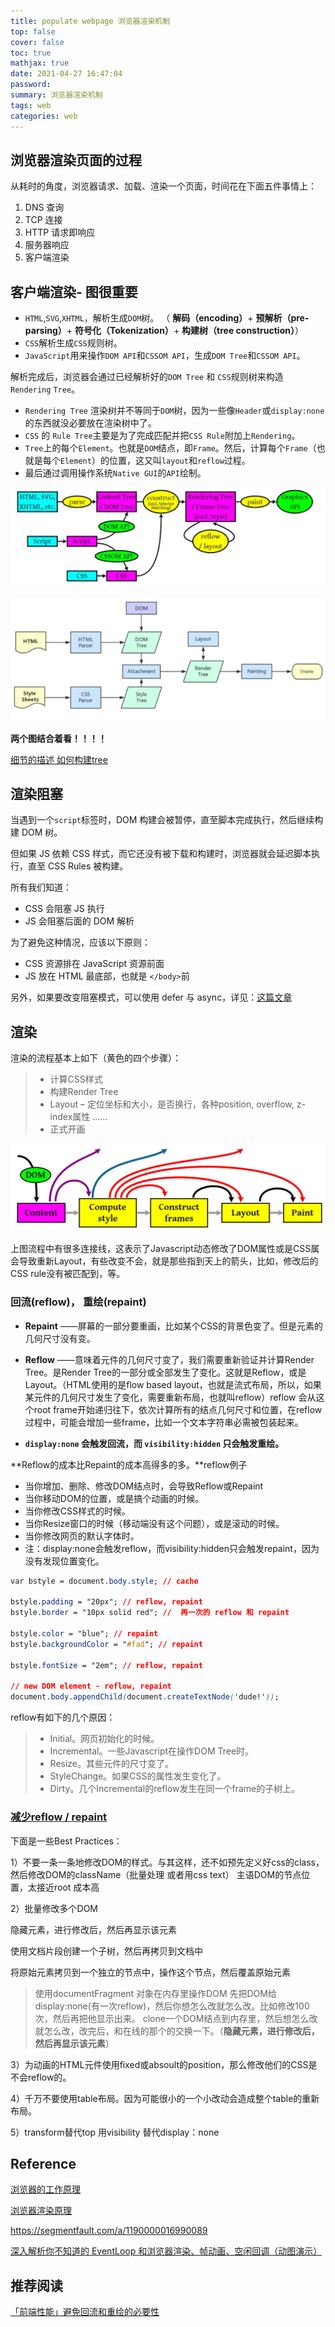 ```yaml
---
title: populate webpage 浏览器渲染机制
top: false
cover: false
toc: true
mathjax: true
date: 2021-04-27 16:47:04
password:
summary: 浏览器渲染机制
tags: web
categories: web
---
```


## 浏览器渲染页面的过程

从耗时的角度，浏览器请求、加载、渲染一个页面，时间花在下面五件事情上：

1. DNS 查询
2. TCP 连接
3. HTTP 请求即响应
4. 服务器响应
5. 客户端渲染

## 客户端渲染- 图很重要

- `HTML`,`SVG`,`XHTML`，解析生成`DOM`树。 （ **解码（encoding）**+ **预解析（pre-parsing）**+ **符号化（Tokenization）**+ **构建树（tree construction）**）
- `CSS`解析生成`CSS`规则树。
- `JavaScript`用来操作`DOM API`和`CSSOM API`，生成`DOM Tree`和`CSSOM API`。

解析完成后，浏览器会通过已经解析好的`DOM Tree` 和 `CSS`规则树来构造 `Rendering` `Tree`。

- `Rendering Tree` 渲染树并不等同于`DOM`树，因为一些像`Header`或`display:none`的东西就没必要放在渲染树中了。
- `CSS` 的 `Rule Tree`主要是为了完成匹配并把`CSS Rule`附加上`Rendering`。
- `Tree`上的每个`Element`。也就是`DOM`结点，即`Frame`。然后，计算每个`Frame`（也就是每个`Element`）的位置，这又叫`layout`和`reflow`过程。
- 最后通过调用操作系统`Native GUI`的`API`绘制。

![](populate-webpage/image-20210427165022542.png)

![](populate-webpage/image-20210427171838995.png)

**两个图结合着看！！！！**

[细节的描述 如何构建tree](https://imweb.io/topic/56841c864c44bcc56092e3fa)

## **渲染阻塞**

当遇到一个`script`标签时，DOM 构建会被暂停，直至脚本完成执行，然后继续构建 DOM 树。

但如果 JS 依赖 CSS 样式，而它还没有被下载和构建时，浏览器就会延迟脚本执行，直至 CSS Rules 被构建。

所有我们知道：

- CSS 会阻塞 JS 执行
- JS 会阻塞后面的 DOM 解析

为了避免这种情况，应该以下原则：

- CSS 资源排在 JavaScript 资源前面
- JS 放在 HTML 最底部，也就是 `</body>`前

另外，如果要改变阻塞模式，可以使用 defer 与 async，详见：[这篇文章](https://github.com/xiaoyu2er/blog/issues/8)

## 渲染

渲染的流程基本上如下（黄色的四个步骤）：

> - 计算CSS样式
> - 构建Render Tree
> - Layout – 定位坐标和大小，是否换行，各种position, overflow, z-index属性 ……
> - 正式开画

![](populate-webpage/image-20210427170046323.png)

上图流程中有很多连接线，这表示了Javascript动态修改了DOM属性或是CSS属会导致重新Layout，有些改变不会，就是那些指到天上的箭头，比如，修改后的CSS rule没有被匹配到，等。

###  **回流(reflow)**， **重绘(repaint)**

- **Repaint** ——屏幕的一部分要重画，比如某个CSS的背景色变了。但是元素的几何尺寸没有变。
- **Reflow** ——意味着元件的几何尺寸变了，我们需要重新验证并计算Render Tree。是Render Tree的一部分或全部发生了变化。这就是Reflow，或是Layout。（HTML使用的是flow based layout，也就是流式布局，所以，如果某元件的几何尺寸发生了变化，需要重新布局，也就叫reflow）reflow 会从<html>这个root frame开始递归往下，依次计算所有的结点几何尺寸和位置，在reflow过程中，可能会增加一些frame，比如一个文本字符串必需被包装起来。

- **`display:none` 会触发回流，而 `visibility:hidden` 只会触发重绘。**

**Reflow的成本比Repaint的成本高得多的多。**reflow例子

- 当你增加、删除、修改DOM结点时，会导致Reflow或Repaint
- 当你移动DOM的位置，或是搞个动画的时候。
- 当你修改CSS样式的时候。
- 当你Resize窗口的时候（移动端没有这个问题），或是滚动的时候。
- 当你修改网页的默认字体时。
- 注：display:none会触发reflow，而visibility:hidden只会触发repaint，因为没有发现位置变化。

```css
var bstyle = document.body.style; // cache

bstyle.padding = "20px"; // reflow, repaint
bstyle.border = "10px solid red"; //  再一次的 reflow 和 repaint

bstyle.color = "blue"; // repaint
bstyle.backgroundColor = "#fad"; // repaint

bstyle.fontSize = "2em"; // reflow, repaint

// new DOM element - reflow, repaint
document.body.appendChild(document.createTextNode('dude!'));
```

reflow有如下的几个原因：

> - Initial。网页初始化的时候。
> - Incremental。一些Javascript在操作DOM Tree时。
> - Resize。其些元件的尺寸变了。
> - StyleChange。如果CSS的属性发生变化了。
> - Dirty。几个Incremental的reflow发生在同一个frame的子树上。

### [减少reflow / repaint](https://segmentfault.com/a/1190000016990089)

下面是一些Best Practices：

1）不要一条一条地修改DOM的样式。与其这样，还不如预先定义好css的class，然后修改DOM的className（批量处理 或者用css text） 主语DOM的节点位置，太接近root 成本高

2）批量修改多个DOM

隐藏元素，进行修改后，然后再显示该元素

使用文档片段创建一个子树，然后再拷贝到文档中

将原始元素拷贝到一个独立的节点中，操作这个节点，然后覆盖原始元素

> 使用documentFragment 对象在内存里操作DOM 先把DOM给display:none(有一次reflow)，然后你想怎么改就怎么改。比如修改100次，然后再把他显示出来。 clone一个DOM结点到内存里，然后想怎么改就怎么改，改完后，和在线的那个的交换一下。（**隐藏元素，进行修改后，然后再显示该元素**）
>



3）为动画的HTML元件使用fixed或absoult的position，那么修改他们的CSS是不会reflow的。

4）千万不要使用table布局。因为可能很小的一个小改动会造成整个table的重新布局。

5）transform替代top 用visibility 替代display：none

## Reference

[浏览器的工作原理](https://developer.mozilla.org/zh-CN/docs/Web/Performance/How_browsers_work#%E6%B8%B2%E6%9F%93)

[浏览器渲染原理](https://imweb.io/topic/56841c864c44bcc56092e3fa)

https://segmentfault.com/a/1190000016990089

[深入解析你不知道的 EventLoop 和浏览器渲染、帧动画、空闲回调（动图演示）](https://juejin.cn/post/6844904165462769678#heading-2)

## 推荐阅读

[「前端性能」避免回流和重绘的必要性](https://juejin.cn/post/6953029989306466317)